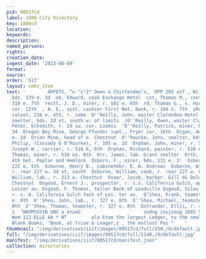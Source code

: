 ```yaml
---
pid: 00517cd
label: 1880 City Directory
key: 1880cd
location: 
keywords: 
description: 
named_persons: 
rights: 
creation_date: 
ingest_date: '2023-08-09'
format: 
source: 
order: '517'
layout: cmhc_item
text: '        ARPETS, “e-"s°2™ Owen & Chittenden’s,  OPP 285 osT , William, lab.,
  bds. 139 e. 3d  eb. Edward, cook Exchange Hotel  cot, Thomas M., contractor, r.
  319 e. 7th  reutt, J. D., miner, r. $81 e. 6th  rd, Thomas G., x. Harrison av. se.
  cor. 12th  , A. E,, asst. cashier First Nat. Bank, r. 194 ¢. 7th  yReilly, Bernard,
  saloon, 216 e. éth, r. same  O''Reilly, John, waiter Clarendon Hotel  OReilly, John,
  smelter, bds. 2d st. south w. of limits  (O''Reilly, Owen, waiter Clarendon Hotel  O''Reilly,
  Peter, blksmith, r. 2d sw. cor. Loomis  ‘O''Reilly, Patrick, miner, bds. 308 ¢.
  34  Oregon Boy Mine, George Pfunder supt., Fryer cor, 16th  Organ, Andrew, r. 125
  e. 2d  Orion Mine, head of e. Chestnut  O''Rourke, John, smelter, bds. 139 e. 3d  O''Rourke,
  Philip, (Cassady & O’Rourke), r. 105 w. 2d  Orphan, John, miner, r. 516 e. 6th  Orphan,
  Joseph W., carrier, r. 516 6, 6th  Orphan, Richard, painter, r. 516 e. 6th  Orphan,
  Thomas, miner, r. 516 e¢. 6th  Orr, James, lab. Grant smelter  Orth, John’H., cook,
  4th bet. Poplar and Hemlock  Osborn, F., miner, bds, 131 e. 3:  Osborn, W. D., biksmith,
  222 e, 5th  Osborne, Henry B., cabinetmkr. E. H. Andrews  Osborne, William, cook,
  r. rear 227 w. 3d st, south  Osborne, William, cook, r. rear 227 w. 8d at. south  Osborne,
  William, lab., r. 313 w. Chestnut  Osear, Jacob, barkpr. Gill é& Dold, r. 112 w.
  Chestnut  Osgood, Ernest J., prospector, r. s.s. California Gulch, opp. foot  of
  Leiter av. Osgood, F. Thomas, teller Bank of Leadville Osgood, Silas R., carpenter,
  r. s. 8. California Gulch foot of Lei- ter av.  O’Shea, Frank, teamster, r. 327
  e. 8th  O''Shea, John, lab., r. 327 e. 8th  O''Shea, Michael, teamster, r. 327 e.
  8th  O''Shea, Thomas, teamster, r. 327 e. 8th  Ostrander, Ellis, r. 423 e, 7th     i
  1  ‘WAVMSSV1N UNV a eraaG                       sodng inujsoug 1683 971 ue ynueous
  Wem 112 ELLE AA * NT         ala Erom the largest Ledger, to the smallest Pas q
  Blank Books, ‘Book, at Trive & Leager,¢ , the mnllost Pas °    '
thumbnail: "/img/derivatives/iiif/images/00517cd/full/250,/0/default.jpg"
full: "/img/derivatives/iiif/images/00517cd/full/1140,/0/default.jpg"
manifest: "/img/derivatives/iiif/00517cd/manifest.json"
collection: directories
---
```

